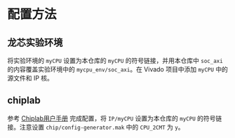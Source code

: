 # 配置方法

## 龙芯实验环境

将实验环境的 `myCPU` 设置为本仓库的 `myCPU` 的符号链接，并用本仓库中 `soc_axi` 的内容覆盖实验环境中的 `mycpu_env/soc_axi`。在 Vivado 项目中添加 `myCPU` 中的源文件和 IP 核。

## chiplab

参考 [Chiplab用户手册](https://chiplab.readthedocs.io/zh/latest/Quick-Start.html) 完成配置，将 `IP/myCPU` 设置为本仓库的 `myCPU` 的符号链接。注意设置 `chip/config-generator.mak` 中的 `CPU_2CMT` 为 `y`。